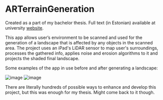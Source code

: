 # ARTerrainGeneration

Created as a part of my bachelor thesis. Full text (in Estonian) available at university [website](https://comserv.cs.ut.ee/ati_thesis/datasheet.php?id=71658&year=2021).

This app allows user’s environment to be scanned and used for the generation of a landscape that is affected by any objects in the scanned area.
The project uses an iPad's LiDAR sensor to map user's surroundings, processes the gathered info, applies noise and erosion algorithms to it and projects the shaded final landscape.

Some examples of the app in use before and after generating a landscape:

![image](https://user-images.githubusercontent.com/44437550/152158651-2e9a3fbd-dab4-451b-99a1-e2e01b93a491.png)
![image](https://user-images.githubusercontent.com/44437550/152158753-3ee26507-1aa7-4d8d-8bfb-c6da78c82ca5.png)

There are literally hundreds of possible ways to enhance and develop this project, but this was enough for my thesis. Might come back to it though.
